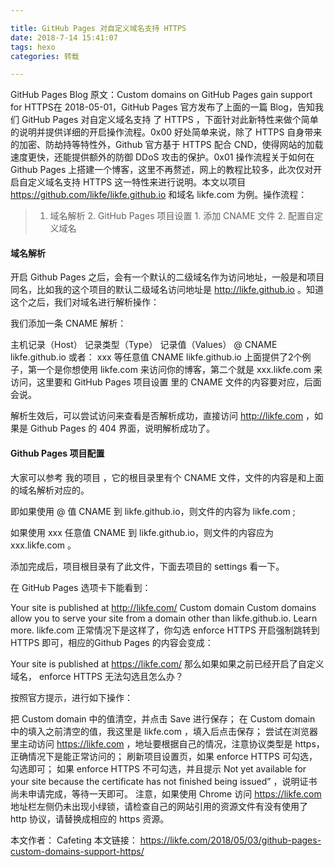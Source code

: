 ```yaml
---

title: GitHub Pages 对自定义域名支持 HTTPS
date: 2018-7-14 15:41:07
tags: hexo
categories: 转载

---
```


<!-- ![](http://ohl8u210m.bkt.clouddn.com/) -->


GitHub Pages Blog 原文：Custom domains on GitHub Pages gain support for HTTPS在 2018-05-01，GitHub Pages 官方发布了上面的一篇 Blog，告知我们 GitHub Pages 对自定义域名支持 了 HTTPS ，下面针对此新特性来做个简单的说明并提供详细的开启操作流程。0x00 好处简单来说，除了 HTTPS 自身带来的加密、防劫持等特性外，Github 官方基于 HTTPS 配合 CND，使得网站的加载速度更快，还能提供额外的防御 DDoS 攻击的保护。0x01 操作流程关于如何在 Github Pages 上搭建一个博客，这里不再赘述，网上的教程比较多，此次仅对开启自定义域名支持 HTTPS 这一特性来进行说明。本文以项目 https://github.com/likfe/likfe.github.io 和域名 likfe.com 为例。操作流程：
> 	1. 域名解析
	2. GitHub Pages 项目设置
		1. 添加 CNAME 文件
		2. 配置自定义域名

#### 域名解析
开启 Github Pages 之后，会有一个默认的二级域名作为访问地址，一般是和项目同名，比如我的这个项目的默认二级域名访问地址是 http://likfe.github.io 。知道这个之后，我们对域名进行解析操作：

我们添加一条 CNAME 解析：

主机记录（Host）	记录类型（Type）	记录值（Values）
@	CNAME	likfe.github.io
或者： xxx 等任意值	CNAME	likfe.github.io
上面提供了2个例子，第一个是你想使用 likfe.com 来访问你的博客，第二个就是 xxx.likfe.com 来访问，这里要和 GitHub Pages 项目设置 里的 CNAME 文件的内容要对应，后面会说。

解析生效后，可以尝试访问来查看是否解析成功，直接访问 http://likfe.com ，如果是 Github Pages 的 404 界面，说明解析成功了。

#### Github Pages 项目配置
大家可以参考 我的项目 ，它的根目录里有个 CNAME 文件，文件的内容是和上面的域名解析对应的。

即如果使用 @ 值 CNAME 到 likfe.github.io，则文件的内容为 likfe.com ;

如果使用 xxx 任意值 CNAME 到 likfe.github.io，则文件的内容应为 xxx.likfe.com 。

添加完成后，项目根目录有了此文件，下面去项目的 settings 看一下。

在 GitHub Pages 选项卡下能看到：

Your site is published at http://likfe.com/
Custom domain
Custom domains allow you to serve your site from a domain other than likfe.github.io. Learn more.
likfe.com
正常情况下是这样了，你勾选 enforce HTTPS 开启强制跳转到 HTTPS 即可，相应的Github Pages 的内容会变成：

Your site is published at https://likfe.com/
那么如果如果之前已经开启了自定义域名， enforce HTTPS 无法勾选且怎么办？

按照官方提示，进行如下操作：

把 Custom domain 中的值清空，并点击 Save 进行保存；
在 Custom domain 中的填入之前清空的值，我这里是 likfe.com ，填入后点击保存；
尝试在浏览器里主动访问 https://likfe.com ，地址要根据自己的情况，注意协议类型是 https，正确情况下是能正常访问的；
刷新项目设置页，如果 enforce HTTPS 可勾选，勾选即可；
如果 enforce HTTPS 不可勾选，并且提示 Not yet available for your site because the certificate has not finished being issued” ，说明证书尚未申请完成，等待一天即可。
注意，如果使用 Chrome 访问 https://likfe.com 地址栏左侧仍未出现小绿锁，请检查自己的网站引用的资源文件有没有使用了 http 协议，请替换成相应的 https 资源。

本文作者： Cafeting
本文链接： https://likfe.com/2018/05/03/github-pages-custom-domains-support-https/